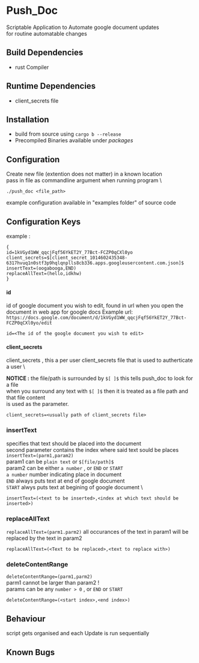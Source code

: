 # Push_Doc
Scriptable Application to Automate google document updates \
for routine automatable changes 

## Build Dependencies
- rust Compiler
## Runtime Dependencies
- client_secrets file 
## Installation
- build from source using `cargo b --release` 
- Precompiled Binaries available under *packages*
## Configuration
Create new file (extention does not matter) in a known location \
pass in file as commandline argument when running program \
```
./push_doc <file_path> 
```
example configuration available in "examples folder" of source code

## Configuration Keys
example :
```
{
id=1kVGyd1WW_qqcjFqf56YkET2Y_77Bct-FCZP0qCXl0yo
client_secrets=$[client_secret_1014602435348-6317hvuq1n0stf3p9hqlqnplls8cb336.apps.googleusercontent.com.json]$
insertText=(oogabooga,END)
replaceAllText=(hello,idkhw)
}
```
#### id
id of google document you wish to edit,
found in url when you open the document in web app for google docs
Example url: `https://docs.google.com/document/d/1kVGyd1WW_qqcjFqf56YkET2Y_77Bct-FCZP0qCXl0yo/edit`
```
id=<The id of the google document you wish to edit>
```

#### client_secrets
client_secrets , this a per user client_secrets file that is used to autherticate a user \

**NOTICE :** the file/path is surrounded by `$[ ]$` this tells push_doc to look for a file \
when you surround any text with `$[ ]$` then it is treated as a file path and that file content \
is used as the parameter.
```
client_secrets=<usually path of client_secrets file>
```

### insertText
specifies that text should be placed into the document \
second parameter contains the index where said text sould be places \
`insertText=(parm1,param2)` \
param1 can be `plain text` or `$[file/path]$` \
param2 can be either `a number` , or `END` or `START` \
`a number` number indicating place in document \
`END` always puts text at end of google document \
`START` alwys puts text at begining of google document \
```
insertText=(<text to be inserted>,<index at which text should be inserted>)
```

### replaceAllText
`replaceAllText=(parm1.parm2)`
all occurances of the text in param1 will be replaced by the text in param2
```
replaceAllText=(<Text to be replaced>,<text to replace with>)
```

### deleteContentRange
`deleteContentRange=(parm1,parm2)` \
parm1 cannot be larger than param2 ! \
params can be any `number > 0` , or `END` or `START`
```
deleteContentRange=(<start index>,<end index>)
```

## Behaviour
script gets organised and each Update is run sequentially
## Known Bugs

